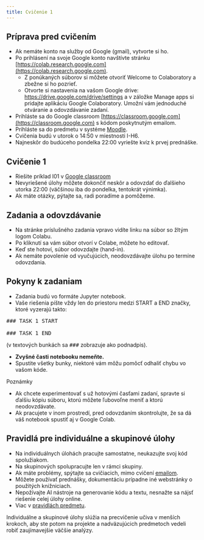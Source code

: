 ```yaml
---
title: Cvičenie 1
---
```


## Príprava pred cvičením

* Ak nemáte konto na služby od Google (gmail), vytvorte si ho.
* Po prihlásení na svoje Google konto navštívte stránku [https://colab.research.google.com](https://colab.research.google.com).
  * Z ponúkaných súborov si môžete otvoriť Welcome to Colaboratory a zbežne si ho pozrieť.
  * Otvorte si nastavenia na vašom Google drive: https://drive.google.com/drive/settings a v záložke Manage apps si pridajte aplikáciu Google Colaboratory. Umožní vám jednoduché otváranie a odovzdávanie zadaní.
* Prihláste sa do Google classroom [https://classroom.google.com](https://classroom.google.com) s kódom poskytnutým emailom.
* Prihláste sa do predmetu v systéme [Moodle](https://moodle.uniba.sk/course/view.php?id=3421).
* Cvičenia budú v utorok o 14:50 v miestnosti I-H6.
* Najneskôr do budúceho pondelka 22:00 vyriešte kvíz k prvej prednáške.

## Cvičenie 1

* Riešite príklad I01 v [Google classroom](https://classroom.google.com)
* Nevyriešené úlohy môžete dokončiť neskôr a odovzdať do ďalšieho utorka 22:00 (väčšinou iba do pondelka, tentokrát výnimka).
* Ak máte otázky, pýtajte sa, radi poradíme a pomôžeme.

## Zadania a odovzdávanie

* Na stránke príslušného zadania vpravo vidíte linku na súbor so žltým logom Colabu. 
* Po kliknutí sa vám súbor otvorí v Colabe, môžete ho editovať.
* Keď ste hotoví, súbor odovzdajte (hand-in).
* Ak nemáte povolenie od vyučujúcich, neodovzdávajte úlohu po termíne odovzdania.

## Pokyny k zadaniam
* Zadania budú vo formáte Jupyter notebook.
* Vaše riešenia píšte vždy len do priestoru medzi START a END značky, ktoré vyzerajú takto:
<pre>
### TASK 1 START
 
### TASK 1 END
</pre>
(v textových bunkách sa <tt>###</tt> zobrazuje ako podnadpis).
* **Zvyšné časti notebooku nemeňte.**
* Spustite všetky bunky, niektoré vám môžu pomôcť odhaliť chybu vo vašom kóde.

Poznámky
* Ak chcete experimentovať s už hotovými časťami zadaní, spravte si ďalšiu kópiu súboru, ktorú môžete ľubovoľne meniť a ktorú neodovzdávate.
* Ak pracujete v inom prostredí, pred odovzdaním skontrolujte, že sa dá váš notebook spustiť aj v Google Colab.

## Pravidlá pre individuálne a skupinové úlohy

* Na individuálnych úlohách pracujte samostatne, neukazujte svoj kód spolužiakom.
* Na skupinových spolupracujte len v rámci skupiny.
* Ak máte problémy, spýtajte sa cvičiacich, mimo cvičení [emailom](./Contact.md).
* Môžete používať prednášky, dokumentáciu prípadne iné webstránky o použitých knižniciach. 
* Nepožívajte AI nástroje na generovanie kódu a textu, nesnažte sa nájsť riešenie celej úlohy online.
* Viac v [pravidlách predmetu](./Rules.md).

Individuálne a skupinové úlohy slúžia na precvičenie učiva v menších krokoch, aby ste potom na projekte a nadväzujúcich predmetoch vedeli robiť zaujímavejšie väčšie analýzy.